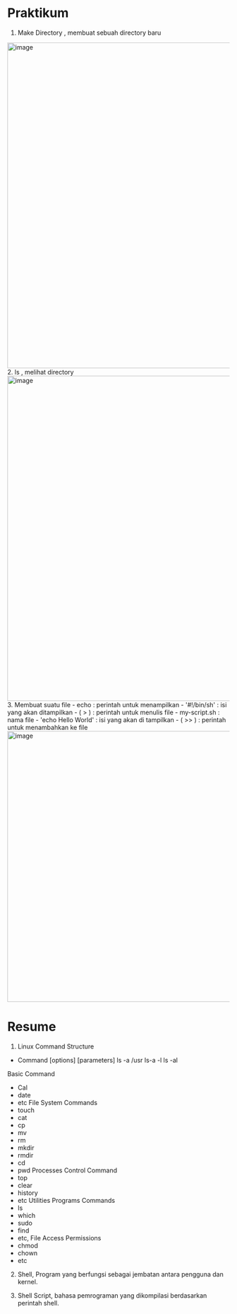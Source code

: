 # Praktikum 
1. Make Directory , membuat sebuah directory baru 
<img width="736" alt="image" src="https://user-images.githubusercontent.com/82600583/202504781-e706d4ea-bee6-4149-a605-325e2ba5afc3.png">
2. ls , melihat directory 
<img width="735" alt="image" src="https://user-images.githubusercontent.com/82600583/202505154-5e909d7b-3dc4-41be-9423-e30d5926a46e.png">
3. Membuat suatu file 
- echo : perintah untuk menampilkan 
- '#!/bin/sh' : isi yang akan ditampilkan 
- ( > ) : perintah untuk menulis file 
- my-script.sh : nama file 
- 'echo Hello World' : isi yang akan di tampilkan 
- ( >> ) : perintah untuk menambahkan ke file 
<img width="612" alt="image" src="https://user-images.githubusercontent.com/82600583/202505935-1a14074f-4c31-49c6-b469-d7d5306b394c.png">




# Resume 

1. Linux Command Structure
- Command [options] [parameters]
 ls -a /usr
 ls-a -l
 ls -al

Basic Command
- Cal
- date
- etc
File System Commands
- touch
- cat
- cp
- mv
- rm
- mkdir
- rmdir
- cd
- pwd
Processes Control Command
- top
- clear
- history
- etc
Utilities Programs Commands
- ls
- which
- sudo
- find
- etc,
File Access Permissions
- chmod
- chown
- etc
2. Shell, Program yang berfungsi sebagai jembatan antara pengguna dan kernel.

3. Shell Script, bahasa pemrograman yang dikompilasi berdasarkan perintah shell.
